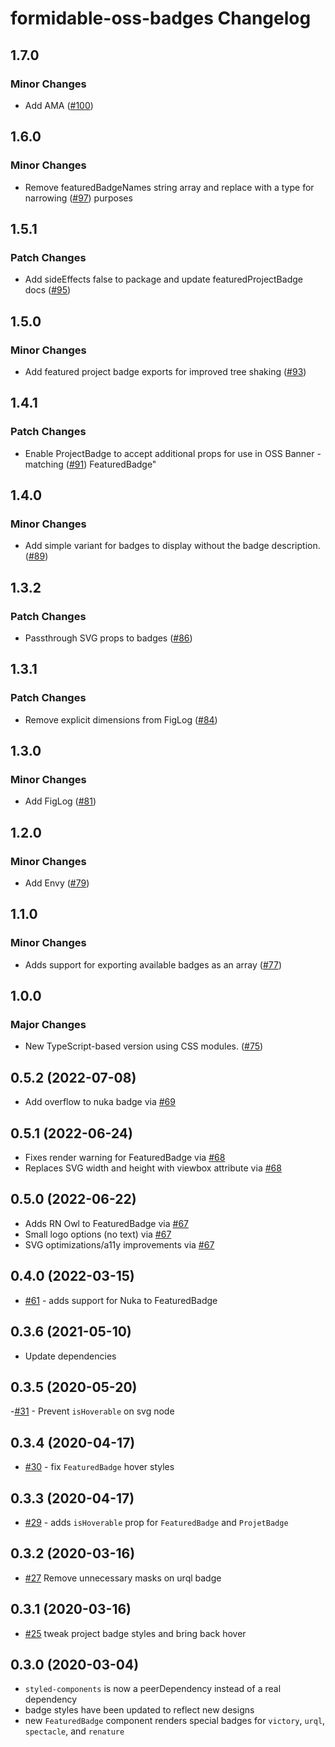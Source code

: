 # formidable-oss-badges Changelog

## 1.7.0

### Minor Changes

- Add AMA
  ([#100](https://github.com/FormidableLabs/formidable-oss-badges/pull/100))

## 1.6.0

### Minor Changes

- Remove featuredBadgeNames string array and replace with a type for narrowing
  ([#97](https://github.com/FormidableLabs/formidable-oss-badges/pull/97))
  purposes

## 1.5.1

### Patch Changes

- Add sideEffects false to package and update featuredProjectBadge docs
  ([#95](https://github.com/FormidableLabs/formidable-oss-badges/pull/95))

## 1.5.0

### Minor Changes

- Add featured project badge exports for improved tree shaking
  ([#93](https://github.com/FormidableLabs/formidable-oss-badges/pull/93))

## 1.4.1

### Patch Changes

- Enable ProjectBadge to accept additional props for use in OSS Banner -
  matching
  ([#91](https://github.com/FormidableLabs/formidable-oss-badges/pull/91))
  FeaturedBadge"

## 1.4.0

### Minor Changes

- Add simple variant for badges to display without the badge description.
  ([#89](https://github.com/FormidableLabs/formidable-oss-badges/pull/89))

## 1.3.2

### Patch Changes

- Passthrough SVG props to badges
  ([#86](https://github.com/FormidableLabs/formidable-oss-badges/pull/86))

## 1.3.1

### Patch Changes

- Remove explicit dimensions from FigLog
  ([#84](https://github.com/FormidableLabs/formidable-oss-badges/pull/84))

## 1.3.0

### Minor Changes

- Add FigLog
  ([#81](https://github.com/FormidableLabs/formidable-oss-badges/pull/81))

## 1.2.0

### Minor Changes

- Add Envy
  ([#79](https://github.com/FormidableLabs/formidable-oss-badges/pull/79))

## 1.1.0

### Minor Changes

- Adds support for exporting available badges as an array
  ([#77](https://github.com/FormidableLabs/formidable-oss-badges/pull/77))

## 1.0.0

### Major Changes

- New TypeScript-based version using CSS modules.
  ([#75](https://github.com/FormidableLabs/formidable-oss-badges/pull/75))

## 0.5.2 (2022-07-08)

- Add overflow to nuka badge via
  [#69](https://github.com/FormidableLabs/formidable-oss-badges/pull/69)

## 0.5.1 (2022-06-24)

- Fixes render warning for FeaturedBadge via
  [#68](https://github.com/FormidableLabs/formidable-oss-badges/pull/68)
- Replaces SVG width and height with viewbox attribute via
  [#68](https://github.com/FormidableLabs/formidable-oss-badges/pull/68)

## 0.5.0 (2022-06-22)

- Adds RN Owl to FeaturedBadge via
  [#67](https://github.com/FormidableLabs/formidable-oss-badges/pull/67)
- Small logo options (no text) via
  [#67](https://github.com/FormidableLabs/formidable-oss-badges/pull/67)
- SVG optimizations/a11y improvements via
  [#67](https://github.com/FormidableLabs/formidable-oss-badges/pull/67)

## 0.4.0 (2022-03-15)

- [#61](https://github.com/FormidableLabs/formidable-oss-badges/pull/61) - adds
  support for Nuka to FeaturedBadge

## 0.3.6 (2021-05-10)

- Update dependencies

## 0.3.5 (2020-05-20)

-[#31](https://github.com/FormidableLabs/formidable-oss-badges/pull/31) -
Prevent `isHoverable` on svg node

## 0.3.4 (2020-04-17)

- [#30](https://github.com/FormidableLabs/formidable-oss-badges/pull/30) - fix
  `FeaturedBadge` hover styles

## 0.3.3 (2020-04-17)

- [#29](https://github.com/FormidableLabs/formidable-oss-badges/pull/29) - adds
  `isHoverable` prop for `FeaturedBadge` and `ProjetBadge`

## 0.3.2 (2020-03-16)

- [#27](https://github.com/FormidableLabs/formidable-oss-badges/pull/27) Remove
  unnecessary masks on urql badge

## 0.3.1 (2020-03-16)

- [#25](https://github.com/FormidableLabs/formidable-oss-badges/pull/25) tweak
  project badge styles and bring back hover

## 0.3.0 (2020-03-04)

- `styled-components` is now a peerDependency instead of a real dependency
- badge styles have been updated to reflect new designs
- new `FeaturedBadge` component renders special badges for `victory`, `urql`,
  `spectacle`, and `renature`
